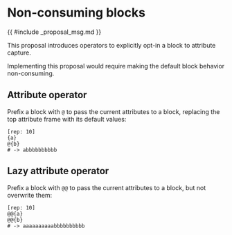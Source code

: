 # Non-consuming blocks

{{ #include _proposal_msg.md }}

This proposal introduces operators to explicitly opt-in a block to attribute capture.

Implementing this proposal would require making the default block behavior non-consuming.

## Attribute operator

Prefix a block with `@` to pass the current attributes to a block, replacing the top attribute frame with its default values:

```rant
[rep: 10]
{a}
@{b}
# -> abbbbbbbbbb
```

## Lazy attribute operator

Prefix a block with `@@` to pass the current attributes to a block, but not overwrite them:

```rant
[rep: 10]
@@{a}
@@{b}
# -> aaaaaaaaaabbbbbbbbbb
```